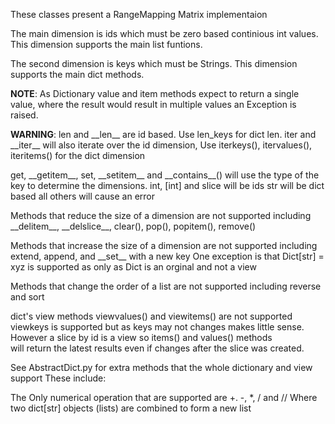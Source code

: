 These classes present a RangeMapping Matrix implementaion

The main dimension is ids which must be zero based continious int values.
This dimension supports the main list funtions.

The second dimension is keys which must be Strings.
This dimension supports the main dict methods.

**NOTE**: As Dictionary value and item methods expect to return a single value,
where the result would result in multiple values an Exception is raised.

**WARNING**:
len and \_\_len\_\_ are id based. Use len_keys for dict len.
iter and \_\_iter\_\_ will also iterate over the id dimension,
Use iterkeys(), itervalues(), iteritems() for the dict dimension

get, \_\_getitem\_\_, set, \_\_setitem\_\_ and \_\_contains\_\_() 
 will use the type of the key to determine the dimensions. 
int, \[int\] and slice will be ids
str will be dict based all others will cause an error

Methods that reduce the size of a dimension are not supported
including \_\_delitem\_\_, \_\_delslice\_\_, clear(), pop(), popitem(), remove()

Methods that increase the size of a dimension are not supported
including extend, append, and \_\_set\_\_ with a new key
One exception is that Dict[str] = xyz is supported as only as Dict is an orginal and not a view

Methods that change the order of a list are not supported
including reverse and sort

dict's view methods viewvalues() and viewitems() are not supported
viewkeys is supported but as keys may not changes makes little sense.
However a slice by id is a view so items() and values() methods  
will return the latest results even if changes after the slice was created.

See AbstractDict.py for extra methods that the whole dictionary and view support
These include:

The Only numerical operation that are supported are +. -, *, / and //
Where two dict[str] objects (lists) are combined to form a new list  
